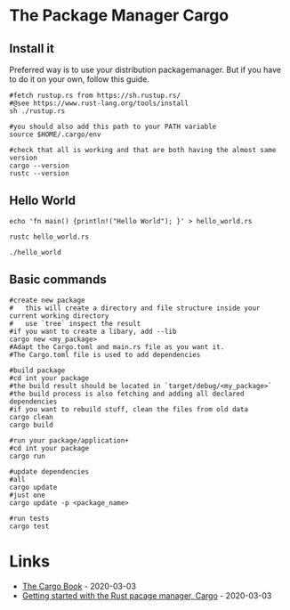 # The Package Manager Cargo

## Install it

Preferred way is to use your distribution packagemanager.
But if you have to do it on your own, follow this guide.

```
#fetch rustup.rs from https://sh.rustup.rs/
#@see https://www.rust-lang.org/tools/install
sh ./rustup.rs

#you should also add this path to your PATH variable
source $HOME/.cargo/env

#check that all is working and that are both having the almost same version
cargo --version
rustc --version
```

## Hello World

```
echo 'fn main() {println!("Hello World"); }' > hello_world.rs

rustc hello_world.rs

./hello_world
```

## Basic commands

```
#create new package
#   this will create a directory and file structure inside your current working directory
#   use `tree` inspect the result
#if you want to create a libary, add --lib
cargo new <my_package>
#Adapt the Cargo.toml and main.rs file as you want it.
#The Cargo.toml file is used to add dependencies

#build package
#cd int your package
#the build result should be located in `target/debug/<my_package>`
#the build process is also fetching and adding all declared dependencies
#if you want to rebuild stuff, clean the files from old data
cargo clean
cargo build

#run your package/application+
#cd int your package
cargo run

#update dependencies
#all
cargo update
#just one
cargo update -p <package_name>

#run tests
cargo test
```

# Links

* [The Cargo Book](https://doc.rust-lang.org/stable/cargo/) - 2020-03-03
* [Getting started with the Rust pacage manager, Cargo](https://opensource.com/article/20/3/rust-cargo) - 2020-03-03
